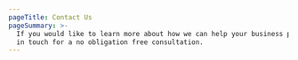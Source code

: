 ```yaml
---
pageTitle: Contact Us
pageSummary: >-
  If you would like to learn more about how we can help your business please get
  in touch for a no obligation free consultation.
---
```


